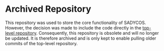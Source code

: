# Archived Repository
This repository was used to store the core functionality of SADYCOS.
However, the decision was made to include the code directly in the [top-level repository](https://github.com/SADYCOS/sadycos).
Consequently, this repository is obsolete and will no longer be updated.
It is therefore archived and is only kept to enable pulling older commits of the top-level repository.
